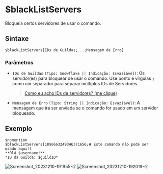 # $blackListServers
Bloqueia certos servidores de usar o comando.

## Sintaxe 
```
$blackListServers[IDs de Guildas;...;Mensagem de Erro]
```

### Parâmetros
- `IDs de Guildas` `(Tipo: Snowflake || Indicação: Esvaziável)`: Os servidor(es) para bloquear de usar o comando. Use ponto e vírgulas `;` como um separador para separar múltiplos IDs de Servidores.
   > [Como eu acho IDs de servidores? (me clique)](https://support.discord.com/hc/en-us/articles/206346498-Where-can-I-find-my-User-Server-Message-ID-)
- `Mensagem de Erro` `(Tipo: String || Indicação: Esvaziável)`: A mensagem que irá ser enviada se o comando for usado em um servidor bloqueado.


## Exemplo
```
$nomention
$blackListServers[1096663249346371656;❌ Este comando não pode ser usado aqui!]
**Olá $username!**
*ID da Guilda: $guildID*
```
![Screenshot_20231210-191955~2](https://github.com/Kemi-Rawr/bdfd-wiki/assets/111205130/748d6b7d-99b3-4fcb-8166-301bcfe83bfd)
![Screenshot_20231210-192019~2](https://github.com/Kemi-Rawr/bdfd-wiki/assets/111205130/409898ac-cb77-4aa7-be18-34b60c8ba312)

